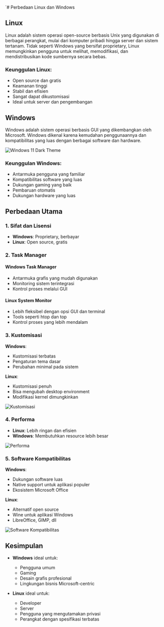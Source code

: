`# Perbedaan Linux dan Windows

## Linux
Linux adalah sistem operasi open-source berbasis Unix yang digunakan di berbagai perangkat, mulai dari komputer pribadi hingga server dan sistem tertanam. Tidak seperti Windows yang bersifat proprietary, Linux memungkinkan pengguna untuk melihat, memodifikasi, dan mendistribusikan kode sumbernya secara bebas.


### Keunggulan Linux:
- Open source dan gratis
- Keamanan tinggi
- Stabil dan efisien
- Sangat dapat dikustomisasi
- Ideal untuk server dan pengembangan

## Windows
Windows adalah sistem operasi berbasis GUI yang dikembangkan oleh Microsoft. Windows dikenal karena kemudahan penggunaannya dan kompatibilitas yang luas dengan berbagai software dan hardware.

![Windows 11 Dark Theme](https://www.howtogeek.com/wp-content/uploads/2021/09/windows_11_basic_hero_dark.jpg?width=1198&trim=1,1&bg-color=000&pad=1,1)

### Keunggulan Windows:
- Antarmuka pengguna yang familiar
- Kompatibilitas software yang luas
- Dukungan gaming yang baik
- Pembaruan otomatis
- Dukungan hardware yang luas

## Perbedaan Utama

### 1. Sifat dan Lisensi
- **Windows**: Proprietary, berbayar
- **Linux**: Open source, gratis

### 2. Task Manager
#### Windows Task Manager
- Antarmuka grafis yang mudah digunakan
- Monitoring sistem terintegrasi
- Kontrol proses melalui GUI


#### Linux System Monitor
- Lebih fleksibel dengan opsi GUI dan terminal
- Tools seperti htop dan top
- Kontrol proses yang lebih mendalam

### 3. Kustomisasi
**Windows**:
- Kustomisasi terbatas
- Pengaturan tema dasar
- Perubahan minimal pada sistem

**Linux**:
- Kustomisasi penuh
- Bisa mengubah desktop environment
- Modifikasi kernel dimungkinkan

![Kustomisasi](https://raw.githubusercontent.com/user-attachments/assets/0bbb26d1-e763-4192-a61d-509ddf35c7f0)

### 4. Performa
- **Linux**: Lebih ringan dan efisien
- **Windows**: Membutuhkan resource lebih besar

![Performa](https://raw.githubusercontent.com/user-attachments/assets/f07b06a4-5946-4b78-bc6c-a582d948a0cf)

### 5. Software Kompatibilitas
**Windows**:
- Dukungan software luas
- Native support untuk aplikasi populer
- Ekosistem Microsoft Office

**Linux**:
- Alternatif open source
- Wine untuk aplikasi Windows
- LibreOffice, GIMP, dll

![Software Kompatibilitas](https://raw.githubusercontent.com/user-attachments/assets/d60a13e1-f72a-4d67-a047-b04205ceb6c3)

## Kesimpulan
- **Windows** ideal untuk:
  - Pengguna umum
  - Gaming
  - Desain grafis profesional
  - Lingkungan bisnis Microsoft-centric

- **Linux** ideal untuk:
  - Developer
  - Server
  - Pengguna yang mengutamakan privasi
  - Perangkat dengan spesifikasi terbatas

